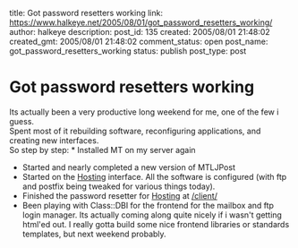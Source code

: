 title: Got password resetters working
link: https://www.halkeye.net/2005/08/01/got_password_resetters_working/
author: halkeye
description: 
post_id: 135
created: 2005/08/01 21:48:02
created_gmt: 2005/08/01 21:48:02
comment_status: open
post_name: got_password_resetters_working
status: publish
post_type: post

# Got password resetters working

Its actually been a very productive long weekend for me, one of the few i guess.  
Spent most of it rebuilding software, reconfiguring applications, and creating new interfaces.  
So step by step: * Installed MT on my server again  
* Started and nearly completed a new version of MTLJPost  
* Started on the [Hosting](http://hosting.kodekoan.com) interface. All the software is configured (with ftp and postfix being tweaked for various things today).  
* Finished the password resetter for [Hosting](http://hosting.kodekoan.com) at [/client/](http://hosting.kodekoan.com/client/)  
* Been playing with Class::DBI for the frontend for the mailbox and ftp login manager. Its actually coming along quite nicely if i wasn't getting html'ed out. I really gotta build some nice frontend libraries or standards templates, but next weekend probably.